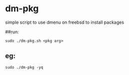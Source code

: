 # dm-pkg
simple script to use dmenu on freebsd to install packages

##run: 

    sudo ./dm-pkg.sh <pkg arg> 

## eg: 

    sudo ./dm-pkg -yq 
    
    
